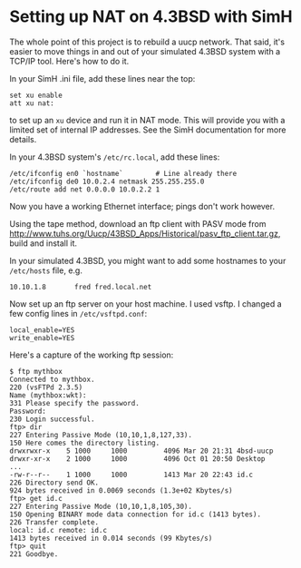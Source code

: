 # Setting up NAT on 4.3BSD with SimH

The whole point of this project is to rebuild a uucp network. That said,
it's easier to move things in and out of your simulated 4.3BSD system
with a TCP/IP tool. Here's how to do it.

In your SimH .ini file, add these lines near the top:

```
set xu enable
att xu nat:
```

to set up an `xu` device and run it in NAT mode. This will provide
you with a limited set of internal IP addresses. See the SimH
documentation for more details.

In your 4.3BSD system's `/etc/rc.local`, add these lines:

```
/etc/ifconfig en0 `hostname`		# Line already there
/etc/ifconfig de0 10.0.2.4 netmask 255.255.255.0
/etc/route add net 0.0.0.0 10.0.2.2 1
```

Now you have a working Ethernet interface; pings don't work however.

Using the tape method, download an ftp client with PASV mode from
<http://www.tuhs.org/Uucp/43BSD_Apps/Historical/pasv_ftp_client.tar.gz>,
build and install it.

In your simulated 4.3BSD, you might want to add some hostnames to your
`/etc/hosts` file, e.g.

```
10.10.1.8       fred fred.local.net
```

Now set up an ftp server on your host machine. I used vsftp. I
changed a few config lines in `/etc/vsftpd.conf`:

```
local_enable=YES
write_enable=YES
```

Here's a capture of the working ftp session:

```
$ ftp mythbox
Connected to mythbox.
220 (vsFTPd 2.3.5)
Name (mythbox:wkt): 
331 Please specify the password.
Password:
230 Login successful.
ftp> dir
227 Entering Passive Mode (10,10,1,8,127,33).
150 Here comes the directory listing.
drwxrwxr-x    5 1000     1000         4096 Mar 20 21:31 4bsd-uucp
drwxr-xr-x    2 1000     1000         4096 Oct 01 20:50 Desktop
...
-rw-r--r--    1 1000     1000         1413 Mar 20 22:43 id.c
226 Directory send OK.
924 bytes received in 0.0069 seconds (1.3e+02 Kbytes/s)
ftp> get id.c
227 Entering Passive Mode (10,10,1,8,105,30).
150 Opening BINARY mode data connection for id.c (1413 bytes).
226 Transfer complete.
local: id.c remote: id.c
1413 bytes received in 0.014 seconds (99 Kbytes/s)
ftp> quit
221 Goodbye.
```
